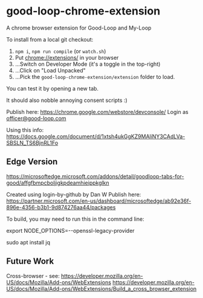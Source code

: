 # good-loop-chrome-extension

A chrome browser extension for Good-Loop and My-Loop

To install from a local git checkout:

1. `npm i`, `npm run compile` (or `watch.sh`)
2. Put <chrome://extensions/> in your browser
3. ...Switch on Developer Mode (it's a toggle in the top-right)
4. ...Click on "Load Unpacked"
5. ...Pick the `good-loop-chrome-extension/extension` folder to load.

You can test it by opening a new tab.

It should also nobble annoying consent scripts :)

Publish here: https://chrome.google.com/webstore/devconsole/
Login as officer@good-loop.com

Using this info: https://docs.google.com/document/d/1xtsh4ukGgKZ9MAliNY3CAdLVa-SBSLN_TS6BjnRL1Fo

## Edge Version
https://microsoftedge.microsoft.com/addons/detail/goodloop-tabs-for-good/affgfbmpcboljigkpdeamhieippkglkn

Created using login-by-github by Dan W
Publish here: https://partner.microsoft.com/en-us/dashboard/microsoftedge/ab92e36f-896e-4356-b3b1-9d874276aa44/packages

To build, you may need to run this in the command line:

export NODE_OPTIONS=--openssl-legacy-provider

sudo apt install jq


## Future Work

Cross-browser - see: 
https://developer.mozilla.org/en-US/docs/Mozilla/Add-ons/WebExtensions
https://developer.mozilla.org/en-US/docs/Mozilla/Add-ons/WebExtensions/Build_a_cross_browser_extension
